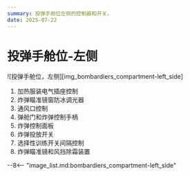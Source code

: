 ```yaml
---
summary: 投弹手舱位左侧的控制器和开关。
date: 2025-07-22
---
```


# 投弹手舱位-左侧

![投弹手舱位，左侧][img_bombardiers_compartment-left_side]

1. 加热服装电气插座控制
2. 炸弹瞄准镜窗防冰调光器
3. 通风口控制
4. 弹舱门和炸弹控制手柄
5. 炸弹控制面板
6. 炸弹投放开关
7. 选择性训练开关间隔控制
8. 炸弹瞄准镜和风挡除霜装置

<!-- links -->
--8<-- "image_list.md:bombardiers_compartment-left_side"